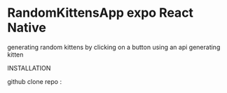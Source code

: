 # RandomKittensApp expo React Native
generating random kittens by clicking on a button using an api generating kitten

INSTALLATION

github clone repo :

